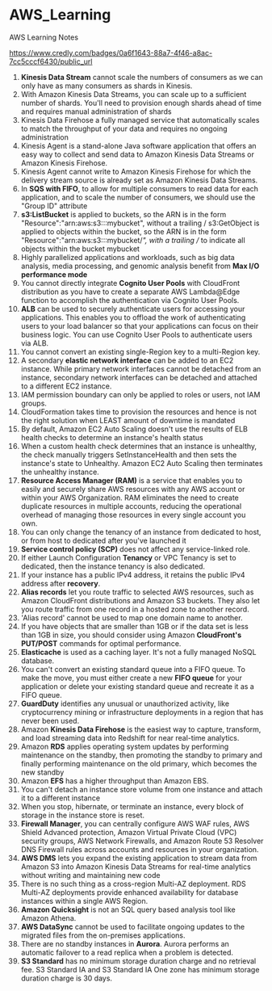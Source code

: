 # AWS_Learning
AWS Learning Notes

https://www.credly.com/badges/0a6f1643-88a7-4f46-a8ac-7cc5cccf6430/public_url


1. **Kinesis Data Stream** cannot scale the numbers of consumers as we can only have as many consumers as shards in Kinesis.
2. With Amazon Kinesis Data Streams, you can scale up to a sufficient number of shards. You'll need to provision enough shards ahead of time and requires manual administration of shards
3. Kinesis Data Firehose a fully managed service that automatically scales to match the throughput of your data and requires no ongoing administration
4. Kinesis Agent is a stand-alone Java software application that offers an easy way to collect and send data to Amazon Kinesis Data Streams or Amazon Kinesis Firehose. 
5. Kinesis Agent cannot write to Amazon Kinesis Firehose for which the delivery stream source is already set as Amazon Kinesis Data Streams. 
6. In **SQS with FIFO**, to allow for multiple consumers to read data for each application, and to scale the number of consumers, we should use the "Group ID" attribute
7. **s3:ListBucket** is applied to buckets, so the ARN is in the form "Resource":"arn:aws:s3:::mybucket", without a trailing / s3:GetObject is applied to objects within the bucket, so the ARN is in the form "Resource":"arn:aws:s3:::mybucket/*", with a trailing /* to indicate all objects within the bucket mybucket
8. Highly parallelized applications and workloads, such as big data analysis, media processing, and genomic analysis benefit from **Max I/O performance mode**
9. You cannot directly integrate **Cognito User Pools** with CloudFront distribution as you have to create a separate AWS Lambda@Edge function to accomplish the authentication via Cognito User Pools. 
10. **ALB** can be used to securely authenticate users for accessing your applications. This enables you to offload the work of authenticating users to your load balancer so that your applications can focus on their business logic. You can use Cognito User Pools to authenticate users via ALB.
11. You cannot convert an existing single-Region key to a multi-Region key.
12. A secondary **elastic network interface** can be added to an EC2 instance. While primary network interfaces cannot be detached from an instance, secondary network interfaces can be detached and attached to a different EC2 instance.
13. IAM permission boundary can only be applied to roles or users, not IAM groups.
14. CloudFormation takes time to provision the resources and hence is not the right solution when LEAST amount of downtime is mandated
15. By default, Amazon EC2 Auto Scaling doesn't use the results of ELB health checks to determine an instance's health status
16. When a custom health check determines that an instance is unhealthy, the check manually triggers SetInstanceHealth and then sets the instance's state to Unhealthy. Amazon EC2 Auto Scaling then terminates the unhealthy instance.
17. **Resource Access Manager (RAM)** is a service that enables you to easily and securely share AWS resources with any AWS account or within your AWS Organization. RAM eliminates the need to create duplicate resources in multiple accounts, reducing the operational overhead of managing those resources in every single account you own.
18. You can only change the tenancy of an instance from dedicated to host, or from host to dedicated after you've launched it
19. **Service control policy (SCP)** does not affect any service-linked role.
20. If either Launch Configuration **Tenancy** or VPC Tenancy is set to dedicated, then the instance tenancy is also dedicated.
21. If your instance has a public IPv4 address, it retains the public IPv4 address after **recovery**.
22. **Alias records** let you route traffic to selected AWS resources, such as Amazon CloudFront distributions and Amazon S3 buckets. They also let you route traffic from one record in a hosted zone to another record.
23. 'Alias record' cannot be used to map one domain name to another.
24. If you have objects that are smaller than 1GB or if the data set is less than 1GB in size, you should consider using Amazon **CloudFront's PUT/POST** commands for optimal performance.
25. **Elasticache** is used as a caching layer. It's not a fully managed NoSQL database.
26. You can't convert an existing standard queue into a FIFO queue. To make the move, you must either create a new **FIFO queue** for your application or delete your existing standard queue and recreate it as a FIFO queue.
27. **GuardDuty** identifies any unusual or unauthorized activity, like cryptocurrency mining or infrastructure deployments in a region that has never been used.
28. Amazon **Kinesis Data Firehose** is the easiest way to capture, transform, and load streaming data into Redshift for near real-time analytics.
29. Amazon **RDS** applies operating system updates by performing maintenance on the standby, then promoting the standby to primary and finally performing maintenance on the old primary, which becomes the new standby
30. Amazon **EFS** has a higher throughput than Amazon EBS.
31. You can't detach an instance store volume from one instance and attach it to a different instance
32. When you stop, hibernate, or terminate an instance, every block of storage in the instance store is reset.
33. **Firewall Manager**, you can centrally configure AWS WAF rules, AWS Shield Advanced protection, Amazon Virtual Private Cloud (VPC) security groups, AWS Network Firewalls, and Amazon Route 53 Resolver DNS Firewall rules across accounts and resources in your organization.
34. **AWS DMS** lets you expand the existing application to stream data from Amazon S3 into Amazon Kinesis Data Streams for real-time analytics without writing and maintaining new code
35. There is no such thing as a cross-region Multi-AZ deployment. RDS Multi-AZ deployments provide enhanced availability for database instances within a single AWS Region. 
36. **Amazon Quicksight** is not an SQL query based analysis tool like Amazon Athena.
37. **AWS DataSync** cannot be used to facilitate ongoing updates to the migrated files from the on-premises applications.
38. There are no standby instances in **Aurora**. Aurora performs an automatic failover to a read replica when a problem is detected.
39. **S3 Standard** has no minimum storage duration charge and no retrieval fee. S3 Standard IA and S3 Standard IA One zone has minimum storage duration charge is 30 days.
